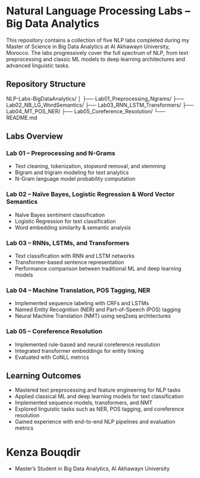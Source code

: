# Natural Language Processing Labs – Big Data Analytics
This repository contains a collection of five NLP labs completed during my Master of Science in Big Data Analytics at Al Akhawayn University, Morocco.
The labs progressively cover the full spectrum of NLP, from text preprocessing and classic ML models to deep learning architectures and advanced linguistic tasks.

## Repository Structure
NLP-Labs-BigDataAnalytics/
│
├── Lab01_Preprocessing_Ngrams/
├── Lab02_NB_LG_WordSemantics/
├── Lab03_RNN_LSTM_Transformers/
├── Lab04_MT_POS_NER/
├── Lab05_Coreference_Resolution/
└── README.md
## Labs Overview
### Lab 01 – Preprocessing and N-Grams
- Text cleaning, tokenization, stopword removal, and stemming
- Bigram and trigram modeling for text analytics
- N-Gram language model probability computation

### Lab 02 – Naïve Bayes, Logistic Regression & Word Vector Semantics
- Naïve Bayes sentiment classification
- Logistic Regression for text classification
- Word embedding similarity & semantic analysis

### Lab 03 – RNNs, LSTMs, and Transformers
- Text classification with RNN and LSTM networks
- Transformer-based sentence representation
- Performance comparison between traditional ML and deep learning models

### Lab 04 – Machine Translation, POS Tagging, NER
- Implemented sequence labeling with CRFs and LSTMs
- Named Entity Recognition (NER) and Part-of-Speech (POS) tagging
- Neural Machine Translation (NMT) using seq2seq architectures

### Lab 05 – Coreference Resolution
- Implemented rule-based and neural coreference resolution
- Integrated transformer embeddings for entity linking
- Evaluated with CoNLL metrics

## Learning Outcomes
- Mastered text preprocessing and feature engineering for NLP tasks
- Applied classical ML and deep learning models for text classification
- Implemented sequence models, transformers, and NMT
- Explored linguistic tasks such as NER, POS tagging, and coreference resolution
- Gained experience with end-to-end NLP pipelines and evaluation metrics

# Kenza Bouqdir
- Master’s Student in Big Data Analytics, Al Akhawayn University
